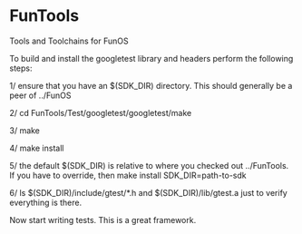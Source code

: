# FunTools
Tools and Toolchains for FunOS

To build and install the googletest library and headers perform the following steps:

1/ ensure that you have an $(SDK_DIR) directory.  This should generally be a peer of ../FunOS

2/ cd FunTools/Test/googletest/googletest/make

3/ make

4/ make install

5/ the default $(SDK_DIR) is relative to where you checked out ../FunTools. If you have to override, then make install SDK_DIR=path-to-sdk

6/ ls $(SDK_DIR)/include/gtest/*.h and $(SDK_DIR)/lib/gtest.a just to verify everything is there.

Now start writing tests.  This is a great framework.
